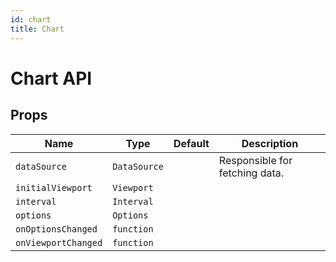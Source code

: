 ```yaml
---
id: chart
title: Chart
---
```


# Chart API

## Props

| Name                | Type         | Default | Description                    |
| ------------------- | ------------ | ------- | ------------------------------ |
| `dataSource`        | `DataSource` |         | Responsible for fetching data. |
| `initialViewport`   | `Viewport`   |         |                                |
| `interval`          | `Interval`   |         |                                |
| `options`           | `Options`    |         |                                |
| `onOptionsChanged`  | `function`   |         |                                |
| `onViewportChanged` | `function`   |         |                                |
